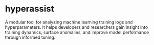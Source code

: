 # hyperassist
A modular tool for analyzing machine learning training logs and hyperparameters. It helps developers and researchers gain insight into training dynamics, surface anomalies, and improve model performance through informed tuning.

